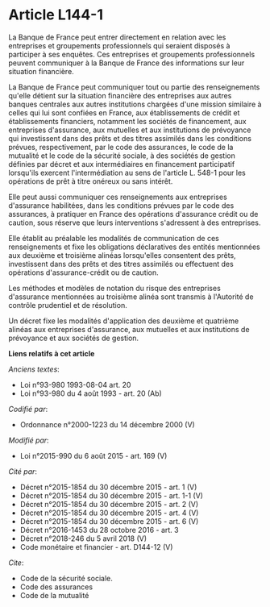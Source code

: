 # Article L144-1

La Banque de France peut entrer directement en relation avec les entreprises et groupements professionnels qui seraient
disposés à participer à ses enquêtes. Ces entreprises et groupements professionnels peuvent communiquer à la Banque de France
des informations sur leur situation financière. 

La Banque de France peut communiquer tout ou partie des renseignements qu'elle détient sur la situation financière des
entreprises aux autres banques centrales aux autres institutions chargées d'une mission similaire à celles qui lui sont
confiées en France, aux établissements de crédit et établissements financiers, notamment les sociétés de financement, aux
entreprises d'assurance, aux mutuelles et aux institutions de prévoyance qui investissent dans des prêts et des titres
assimilés dans les conditions prévues, respectivement, par le code des assurances, le code de la mutualité et le code de la
sécurité sociale, à des sociétés de gestion définies par décret  et aux intermédiaires en financement participatif lorsqu'ils
exercent l'intermédiation au sens de l'article L. 548-1 pour les opérations de prêt à titre onéreux ou sans intérêt. 

Elle peut aussi communiquer ces renseignements aux entreprises d'assurance habilitées, dans les conditions prévues par le
code des assurances, à pratiquer en France des opérations d'assurance crédit ou de caution, sous réserve que leurs
interventions s'adressent à des entreprises. 

Elle établit au préalable les modalités de communication de ces renseignements et fixe les obligations déclaratives des
entités mentionnées aux deuxième et troisième alinéas lorsqu'elles consentent des prêts, investissent dans des prêts et des
titres assimilés ou effectuent des opérations d'assurance-crédit ou de caution. 

Les méthodes et modèles de notation du risque des entreprises d'assurance mentionnées au troisième alinéa  sont transmis à
l'Autorité de contrôle prudentiel et de résolution.

Un décret fixe les modalités d'application des deuxième et quatrième alinéas aux entreprises d'assurance, aux mutuelles et
aux institutions de prévoyance et aux sociétés de gestion.

**Liens relatifs à cet article**

_Anciens textes_:

  - Loi n°93-980 1993-08-04 art. 20
  - Loi n°93-980 du 4 août 1993 - art. 20 (Ab)

_Codifié par_:

  - Ordonnance n°2000-1223 du 14 décembre 2000 (V)

_Modifié par_:

  - Loi n°2015-990 du 6 août 2015 - art. 169 (V)

_Cité par_:

  - Décret n°2015-1854 du 30 décembre 2015 - art. 1 (V)
  - Décret n°2015-1854 du 30 décembre 2015 - art. 1-1 (V)
  - Décret n°2015-1854 du 30 décembre 2015 - art. 2 (V)
  - Décret n°2015-1854 du 30 décembre 2015 - art. 4 (V)
  - Décret n°2015-1854 du 30 décembre 2015 - art. 6 (V)
  - Décret n°2016-1453 du 28 octobre 2016 - art. 3
  - Décret n°2018-246 du 5 avril 2018 (V)
  - Code monétaire et financier - art. D144-12 (V)

_Cite_:

  - Code de la sécurité sociale.
  - Code des assurances
  - Code de la mutualité
